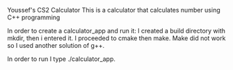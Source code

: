 Youssef's CS2 Calculator
This is a calculator that calculates number using C++ programming

In order to create a calculator_app and run it:
I created a build directory with mkdir, then i entered it. I proceeded to cmake then make. Make did not work so I used another solution of g++. 

In order to run I type ./calculator_app.


